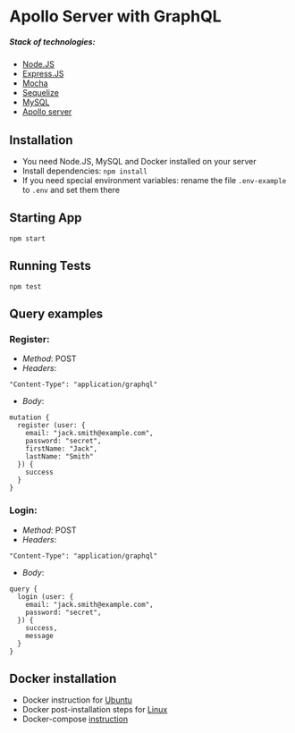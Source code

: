 # Apollo Server with GraphQL

 
##### Stack of technologies:
* [Node.JS](https://nodejs.org)
* [Express.JS](https://expressjs.com)
* [Mocha](https://mochajs.org)
* [Sequelize](http://docs.sequelizejs.com/)
* [MySQL](https://www.mysql.com/)
* [Apollo server](https://www.apollographql.com/docs/apollo-server/)


## Installation
* You need Node.JS, MySQL and Docker installed on your server 
* Install dependencies: `npm install`
* If you need special environment variables: rename the file `.env-example` to `.env` and set them there

## Starting App
```
npm start
```

## Running Tests
```
npm test
```

## Query examples

### Register:

* *Method*: POST
* *Headers*:
```
"Content-Type": "application/graphql"
```
* *Body*:
```
mutation { 
  register (user: {
    email: "jack.smith@example.com",
	password: "secret",
	firstName: "Jack",
	lastName: "Smith"
  }) {
    success
  }
}
```

### Login:

* *Method*: POST
* *Headers*:
```
"Content-Type": "application/graphql"
```
* *Body*:
```
query { 
  login (user: {
    email: "jack.smith@example.com",
	password: "secret",
  }) {
    success,
    message
  }
}
```

## Docker installation
* Docker instruction for [Ubuntu](https://docs.docker.com/install/linux/docker-ce/ubuntu/)
* Docker post-installation steps for [Linux](https://docs.docker.com/install/linux/linux-postinstall/)
* Docker-compose [instruction](https://docs.docker.com/compose/install/)

